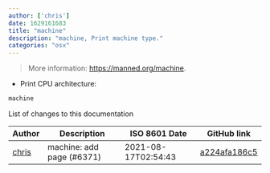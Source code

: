```yaml
---
author: ['chris']
date: 1629161683
title: "machine"
description: "machine, Print machine type."
categories: "osx"
---
```

> More information: <https://manned.org/machine>.

- Print CPU architecture:

```bash
machine
```
List of changes to this documentation


Author | Description | ISO 8601 Date | GitHub link
------|-----|-----|-----
[chris](mailto:35269695+chrissxYT@users.noreply.github.com) | machine: add page (#6371) | 2021-08-17T02:54:43 | [a224afa186c5](https://github.com/tldr-pages/tldr/commit/a224afa186c51ab57db0fa25432fe9b0bd4464db)


